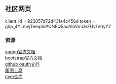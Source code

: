 ## 社区网页
client_id = 923057d72d43fa4c456d
token = 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
### 资源
[spring官方文档](https://spring.io/guides)
</br>[bootstrap官方文档](https://v3.bootcss.com/css/)
</br>[github oauth文档](https://docs.github.com/en/apps/oauth-apps/building-oauth-apps/creating-an-oauth-app)
</br>[画图工具](https://www.visual-paradigm.com)
</br>[mvn仓库](https://mvnrepository.com/)